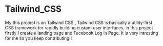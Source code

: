 # Tailwind_CSS
My this project is on Tailwind CSS , Tailwind CSS is basically a utility-first CSS framework for rapidly building custom user interfaces. In this project firstly I create a landing page and Facebook Log In Page. It is very intresting for me so you keep contributing!!
